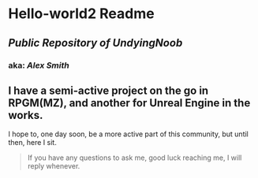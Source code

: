 # Hello-world2 Readme
## *Public Repository of UndyingNoob*
### aka: *Alex Smith*
I have a semi-active project on the go in **RPGM(MZ)**, and another for **Unreal Engine** in the works.
---
I hope to, one day soon, be a more active part of this community, but until then, here I sit.
>If you have any questions to ask me, good luck reaching me, I will reply whenever.

